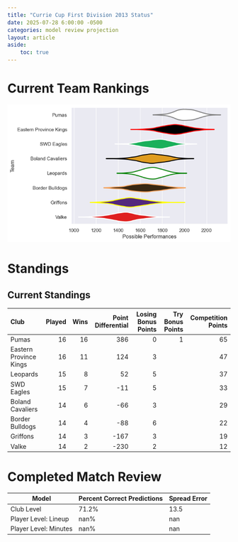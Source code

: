 ```yaml
---  
title: "Currie Cup First Division 2013 Status"  
date: 2025-07-28 6:00:00 -0500  
categories: model review projection  
layout: article  
aside:  
    toc: true  
---
```

# Current Team Rankings


![Club Rankings](plots/rankings_Currie_Cup_First_Division_2013.png)
# Standings

## Current Standings


| Club                   |   Played |   Wins |   Point Differential |   Losing Bonus Points |   Try Bonus Points |   Competition Points |
|:-----------------------|---------:|-------:|---------------------:|----------------------:|-------------------:|---------------------:|
| Pumas                  |       16 |     16 |                  386 |                     0 |                  1 |                   65 |
| Eastern Province Kings |       16 |     11 |                  124 |                     3 |                    |                   47 |
| Leopards               |       15 |      8 |                   52 |                     5 |                    |                   37 |
| SWD Eagles             |       15 |      7 |                  -11 |                     5 |                    |                   33 |
| Boland Cavaliers       |       14 |      6 |                  -66 |                     3 |                    |                   29 |
| Border Bulldogs        |       14 |      4 |                  -88 |                     6 |                    |                   22 |
| Griffons               |       14 |      3 |                 -167 |                     3 |                    |                   19 |
| Valke                  |       14 |      2 |                 -230 |                     2 |                    |                   12 |



# Completed Match Review


| Model | Percent Correct Predictions | Spread Error |
| ------ | ------ | ------ |
| Club Level | 71.2% | 13.5 |
| Player Level: Lineup | nan% | nan |
| Player Level: Minutes | nan% | nan |

